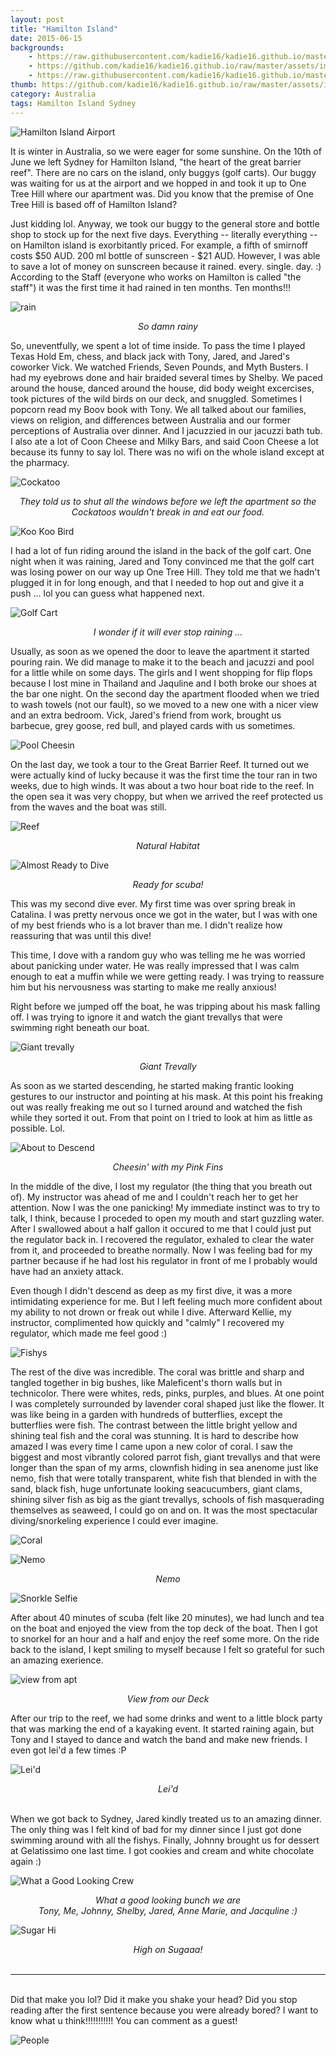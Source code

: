 ```yaml
---
layout: post
title: "Hamilton Island"
date: 2015-06-15
backgrounds:
    - https://raw.githubusercontent.com/kadie16/kadie16.github.io/master/assets/images/hammy-island/hammy.JPG
    - https://github.com/kadie16/kadie16.github.io/raw/master/assets/images/posts/hammy-island/reef.JPG
    - https://raw.githubusercontent.com/kadie16/kadie16.github.io/master/assets/images/posts/hammy-island/coral2.jpg
thumb: https://github.com/kadie16/kadie16.github.io/raw/master/assets/images/posts/hammy-island/cloudyBeach.JPG
category: Australia 
tags: Hamilton Island Sydney  
---
```



![Hamilton Island Airport](https://github.com/kadie16/kadie16.github.io/raw/master/assets/images/posts/hammy-island/hammyIsland.jpg)


It is winter in Australia, so we were eager for some sunshine. On the 10th of June we left Sydney for Hamilton Island, "the heart of the great barrier reef". There are no cars on the island, only buggys (golf carts). Our buggy was waiting for us at the airport and we hopped in and took it up to One Tree Hill where our apartment was. Did you know that the premise of One Tree Hill is based off of Hamilton Island? 

Just kidding lol. Anyway, we took our buggy to the general store and bottle shop to stock up for the next five days. Everything -- literally everything -- on Hamilton island is exorbitantly priced. For example, a fifth of smirnoff costs $50 AUD. 200 ml bottle of sunscreen - $21 AUD. However, I was able to save a lot of money on sunscreen because it rained. every. single. day. :) According to the Staff (everyone who works on Hamilton is called "the staff") it was the first time it had rained in ten months. Ten months!!!

![rain](https://github.com/kadie16/kadie16.github.io/raw/master/assets/images/posts/hammy-island/rain.JPG) _<center>So damn rainy </center>_

So, uneventfully, we spent a lot of time inside. To pass the time I played Texas Hold Em, chess, and black jack with Tony, Jared, and Jared's coworker Vick. We watched Friends, Seven Pounds, and Myth Busters. I had my eyebrows done and hair braided several times by Shelby. We paced around the house, danced around the house, did body weight excercises, took pictures of the wild birds on our deck, and snuggled. Sometimes I popcorn read my Boov book with Tony. We all talked about our families, views on religion, and differences between Australia and our former perceptions of Australia over dinner. And I jacuzzied in our jacuzzi bath tub. I also ate a lot of Coon Cheese and Milky Bars, and said Coon Cheese a lot because its funny to say lol. There was no wifi on the whole island except at the pharmacy. 

![Cockatoo](https://github.com/kadie16/kadie16.github.io/raw/master/assets/images/posts/hammy-island/cockatoo.JPG) _<center>They told us to shut all the windows before we left the apartment so the Cockatoos wouldn't break in and eat our food. </center>_

![Koo Koo Bird](https://github.com/kadie16/kadie16.github.io/raw/master/assets/images/posts/hammy-island/coocoo.JPG) 

I had a lot of fun riding around the island in the back of the golf cart. One night when it was raining, Jared and Tony convinced me that the golf cart was losing power on our way up One Tree Hill. They told me that we hadn't plugged it in for long enough, and that I needed to hop out and give it a push ... lol you can guess what happened next. 

![Golf Cart](https://raw.githubusercontent.com/kadie16/kadie16.github.io/master/assets/images/posts/hammy-island/cart.jpg) _<center> I wonder if it will ever stop raining ...  </center>_

Usually, as soon as we opened the door to leave the apartment it started pouring rain. We did manage to make it to the beach and jacuzzi and pool for a little while on some days. The girls and I went shopping for flip flops because I lost mine in Thailand and Jaquline and I both broke our shoes at the bar one night. On the second day the apartment flooded when we tried to wash towels (not our fault), so we moved to a new one with a nicer view and an extra bedroom. Vick, Jared's friend from work, brought us barbecue, grey goose, red bull, and played cards with us sometimes. 

![Pool Cheesin](https://github.com/kadie16/kadie16.github.io/raw/master/assets/images/posts/hammy-island/poolCheesin.JPG)

On the last day, we took a tour to the Great Barrier Reef. It turned out we were actually kind of lucky because it was the first time the tour ran in two weeks, due to high winds. It was about a two hour boat ride to the reef. In the open sea it was very choppy, but when we arrived the reef protected us from the waves and the boat was still. 

![Reef](https://github.com/kadie16/kadie16.github.io/raw/master/assets/images/posts/hammy-island/boatChillin.JPG) _<center>Natural Habitat</center>_

![Almost Ready to Dive](https://github.com/kadie16/kadie16.github.io/raw/master/assets/images/posts/hammy-island/scubaReady.jpg) _<center>Ready for scuba!</center>_

This was my second dive ever. My first time was over spring break in Catalina. I was pretty nervous once we got in the water, but I was with one of my best friends who is a lot braver than me. I didn't realize how reassuring that was until this dive! 

This time, I dove with a random guy who was telling me he was worried about panicking under water. He was really impressed that I was calm enough to eat a muffin while we were getting ready. I was trying to reassure him but his nervousness was starting to make me really anxious!

Right before we jumped off the boat, he was tripping about his mask falling off. I was trying to ignore it and watch the giant trevallys that were swimming right beneath our boat. 

![Giant trevally](http://www.moc.noaa.gov/hi/visitor/LAS/photos-a/Pic%203.jpg) _<center>Giant Trevally</center>_

As soon as we started descending, he started making frantic looking gestures to our instructor and pointing at his mask. At this point his freaking out was really freaking me out so I turned around and watched the fish while they sorted it out. From that point on I tried to look at him as little as possible. Lol. 

![About to Descend](https://github.com/kadie16/kadie16.github.io/raw/master/assets/images/posts/hammy-island/pinkFins.jpg) _<center>Cheesin' with my Pink Fins</center>_

In the middle of the dive, I lost my regulator (the thing that you breath out of). My instructor was ahead of me and I couldn't reach her to get her attention. Now I was the one panicking! My immediate instinct was to try to talk, I think, because I proceded to open my mouth and start guzzling water. After I swallowed about a half gallon it occured to me that I could just put the regulator back in. I recovered the regulator, exhaled to clear the water from it, and proceeded to breathe normally. Now I was feeling bad for my partner because if he had lost his regulator in front of me I probably would have had an anxiety attack. 

Even though I didn't descend as deep as my first dive, it was a more intimidating experience for me. But I left feeling much more confident about my ability to not drown or freak out while I dive. Afterward Kellie, my instructor, complimented how quickly and "calmly" I recovered my regulator, which made me feel good :) 

![Fishys](https://raw.githubusercontent.com/kadie16/kadie16.github.io/master/assets/images/posts/hammy-island/coral2.jpg)

The rest of the dive was incredible. The coral was brittle and sharp and tangled together in big bushes, like Maleficent's thorn walls but in technicolor. There were whites, reds, pinks, purples, and blues. At one point I was completely surrounded by lavender coral shaped just like the flower. It was like being in a garden with hundreds of butterflies, except the butterflies were fish. The contrast between the little bright yellow and shining teal fish and the coral was stunning. It is hard to describe how amazed I was every time I came upon a new color of coral. I saw the biggest and most vibrantly colored parrot fish, giant trevallys and that were longer than the span of my arms, clownfish hiding in sea anenome just like nemo, fish that were totally transparent, white fish that blended in with the sand, black fish, huge unfortunate looking seacucumbers, giant clams, shining silver fish as big as the giant trevallys, schools of fish masquerading themselves as seaweed, I could go on and on. It was the most spectacular diving/snorkeling experience I could ever imagine. 

![Coral](https://raw.githubusercontent.com/kadie16/kadie16.github.io/master/assets/images/posts/hammy-island/coral1.jpg)<br>

![Nemo](https://raw.githubusercontent.com/kadie16/kadie16.github.io/master/assets/images/posts/hammy-island/clown.jpg)_<center>Nemo</center>_

![Snorkle Selfie](https://github.com/kadie16/kadie16.github.io/raw/master/assets/images/posts/hammy-island/G0010907.JPG)<br>
 
After about 40 minutes of scuba (felt like 20 minutes), we had lunch and tea on the boat and enjoyed the view from the top deck of the boat. Then I got to snorkel for an hour and a half and enjoy the reef some more. On the ride back to the island, I kept smiling to myself because I felt so grateful for such an amazing exerience.

![view from apt](https://github.com/kadie16/kadie16.github.io/raw/master/assets/images/posts/hammy-island/sky.JPG) _<center>View from our Deck</center>_

After our trip to the reef, we had some drinks and went to a little block party that was marking the end of a kayaking event. It started raining again, but Tony and I stayed to dance and watch the band and make new friends. I even got lei'd a few times :P 

![Lei'd](https://github.com/kadie16/kadie16.github.io/raw/master/assets/images/posts/hammy-island/layed.jpg)_<center>Lei'd</center>_<br>

When we got back to Sydney, Jared kindly treated us to an amazing dinner. The only thing was I felt kind of bad for my dinner since I just got done swimming around with all the fishys. Finally, Johnny brought us for dessert at Gelatissimo one last time. I got cookies and cream and white chocolate again :) 

![What a Good Looking Crew](https://github.com/kadie16/kadie16.github.io/raw/master/assets/images/posts/hammy-island/crew.JPG) _<center>What a good looking bunch we are</center>_ _<center> Tony, Me, Johnny, Shelby, Jared, Anne Marie, and Jacquline :) </center>_

![Sugar Hi](https://github.com/kadie16/kadie16.github.io/raw/master/assets/images/posts/hammy-island/gelat3.JPG) _<center>High on Sugaaa!</center>_ <br>



*** 

<br> Did that make you lol? Did it make you shake your head? Did you stop reading after the first sentence because you were already bored? I want to know what u think!!!!!!!!!!! You can comment as a guest! 

![People](http://cdn.memegenerator.net/instances/400x/24403215.jpg)
<br> 






 

